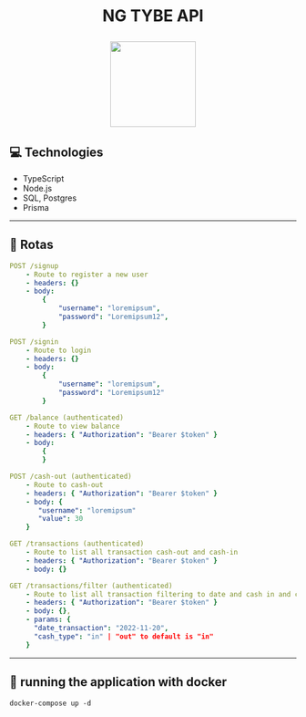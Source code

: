 # <p align = "center"> NG TYBE API </p>

<p align="center">
   <img src="https://ng.cash/_nuxt/img/logo-ngcash-branco.88c5860.svg" width="150"/>
</p>

## :computer: Technologies

- TypeScript
- Node.js
- SQL, Postgres
- Prisma

---

## :rocket: Rotas

```yml
POST /signup
    - Route to register a new user
    - headers: {}
    - body:
        {
            "username": "loremipsum",
            "password": "Loremipsum12",
        }
```

```yml
POST /signin
    - Route to login
    - headers: {}
    - body:
        {
            "username": "loremipsum",
            "password": "Loremipsum12"
        }
```

```yml
GET /balance (authenticated)
    - Route to view balance
    - headers: { "Authorization": "Bearer $token" }
    - body:
        {
        }
```

```yml
POST /cash-out (authenticated)
    - Route to cash-out
    - headers: { "Authorization": "Bearer $token" }
    - body: {
       "username": "loremipsum"
       "value": 30
    }

```

```yml
GET /transactions (authenticated)
    - Route to list all transaction cash-out and cash-in
    - headers: { "Authorization": "Bearer $token" }
    - body: {}
```

```yml
GET /transactions/filter (authenticated)
    - Route to list all transaction filtering to date and cash in and cash out
    - headers: { "Authorization": "Bearer $token" }
    - body: {},
    - params: {
      "date_transaction": "2022-11-20",
      "cash_type": "in" | "out" to default is "in"
    }
```

---

## 🏁 running the application with docker

```
docker-compose up -d
```
